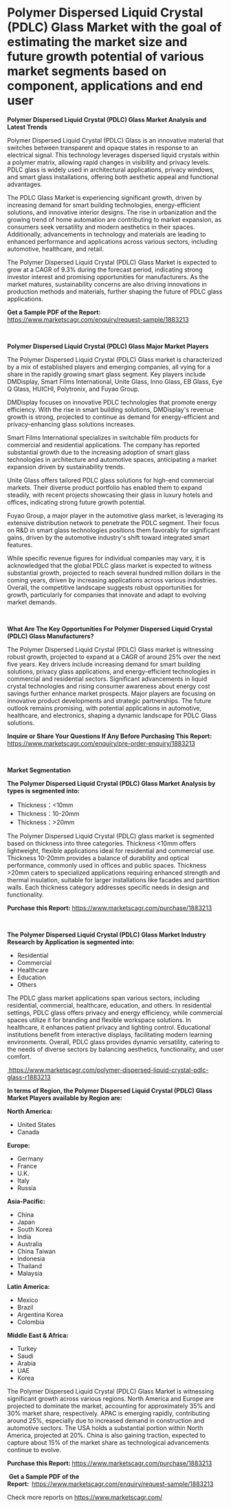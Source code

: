 <p><h1>Polymer Dispersed Liquid Crystal (PDLC) Glass Market with the goal of estimating the market size and future growth potential of various market segments based on component, applications and end user</h1></p><p><strong>Polymer Dispersed Liquid Crystal (PDLC) Glass Market Analysis and Latest Trends</strong></p>
<p><p>Polymer Dispersed Liquid Crystal (PDLC) Glass is an innovative material that switches between transparent and opaque states in response to an electrical signal. This technology leverages dispersed liquid crystals within a polymer matrix, allowing rapid changes in visibility and privacy levels. PDLC glass is widely used in architectural applications, privacy windows, and smart glass installations, offering both aesthetic appeal and functional advantages.</p><p>The PDLC Glass Market is experiencing significant growth, driven by increasing demand for smart building technologies, energy-efficient solutions, and innovative interior designs. The rise in urbanization and the growing trend of home automation are contributing to market expansion, as consumers seek versatility and modern aesthetics in their spaces. Additionally, advancements in technology and materials are leading to enhanced performance and applications across various sectors, including automotive, healthcare, and retail.</p><p>The Polymer Dispersed Liquid Crystal (PDLC) Glass Market is expected to grow at a CAGR of 9.3% during the forecast period, indicating strong investor interest and promising opportunities for manufacturers. As the market matures, sustainability concerns are also driving innovations in production methods and materials, further shaping the future of PDLC glass applications.</p></p>
<p><strong>Get a Sample PDF of the Report:&nbsp;</strong> <a href="https://www.marketscagr.com/enquiry/request-sample/1883213?utm_campaign=3215&utm_medium=2&utm_source=Github&utm_content=ia&utm_term=03042025&utm_id=polymer-dispersed-liquid-crystal-pdlc-glass">https://www.marketscagr.com/enquiry/request-sample/1883213</a></p>
<p>&nbsp;</p>
<p><strong>Polymer Dispersed Liquid Crystal (PDLC) Glass Major Market Players</strong></p>
<p><p>The Polymer Dispersed Liquid Crystal (PDLC) Glass market is characterized by a mix of established players and emerging companies, all vying for a share in the rapidly growing smart glass segment. Key players include DMDisplay, Smart Films International, Unite Glass, Inno Glass, EB Glass, Eye Q Glass, HUICHI, Polytronix, and Fuyao Group.</p><p>DMDisplay focuses on innovative PDLC technologies that promote energy efficiency. With the rise in smart building solutions, DMDisplay's revenue growth is strong, projected to continue as demand for energy-efficient and privacy-enhancing glass solutions increases.</p><p>Smart Films International specializes in switchable film products for commercial and residential applications. The company has reported substantial growth due to the increasing adoption of smart glass technologies in architecture and automotive spaces, anticipating a market expansion driven by sustainability trends.</p><p>Unite Glass offers tailored PDLC glass solutions for high-end commercial markets. Their diverse product portfolio has enabled them to expand steadily, with recent projects showcasing their glass in luxury hotels and offices, indicating strong future growth potential.</p><p>Fuyao Group, a major player in the automotive glass market, is leveraging its extensive distribution network to penetrate the PDLC segment. Their focus on R&D in smart glass technologies positions them favorably for significant gains, driven by the automotive industry's shift toward integrated smart features.</p><p>While specific revenue figures for individual companies may vary, it is acknowledged that the global PDLC glass market is expected to witness substantial growth, projected to reach several hundred million dollars in the coming years, driven by increasing applications across various industries. Overall, the competitive landscape suggests robust opportunities for growth, particularly for companies that innovate and adapt to evolving market demands.</p></p>
<p>&nbsp;</p>
<p><strong>What Are The Key Opportunities For Polymer Dispersed Liquid Crystal (PDLC) Glass Manufacturers?</strong></p>
<p><p>The Polymer Dispersed Liquid Crystal (PDLC) Glass market is witnessing robust growth, projected to expand at a CAGR of around 25% over the next five years. Key drivers include increasing demand for smart building solutions, privacy glass applications, and energy-efficient technologies in commercial and residential sectors. Significant advancements in liquid crystal technologies and rising consumer awareness about energy cost savings further enhance market prospects. Major players are focusing on innovative product developments and strategic partnerships. The future outlook remains promising, with potential applications in automotive, healthcare, and electronics, shaping a dynamic landscape for PDLC Glass solutions.</p></p>
<p><strong>Inquire or Share Your Questions If Any Before Purchasing This Report:</strong> <a href="https://www.marketscagr.com/enquiry/pre-order-enquiry/1883213?utm_campaign=3215&utm_medium=2&utm_source=Github&utm_content=ia&utm_term=03042025&utm_id=polymer-dispersed-liquid-crystal-pdlc-glass">https://www.marketscagr.com/enquiry/pre-order-enquiry/1883213</a></p>
<p>&nbsp;</p>
<p><strong>Market Segmentation</strong></p>
<p><strong>The Polymer Dispersed Liquid Crystal (PDLC) Glass Market Analysis by types is segmented into:</strong></p>
<p><ul><li>Thickness：<10mm</li><li>Thickness：10-20mm</li><li>Thickness：>20mm</li></ul></p>
<p><p>The Polymer Dispersed Liquid Crystal (PDLC) glass market is segmented based on thickness into three categories. Thickness <10mm offers lightweight, flexible applications ideal for residential and commercial use. Thickness 10-20mm provides a balance of durability and optical performance, commonly used in offices and public spaces. Thickness >20mm caters to specialized applications requiring enhanced strength and thermal insulation, suitable for larger installations like facades and partition walls. Each thickness category addresses specific needs in design and functionality.</p></p>
<p><strong>Purchase this Report:&nbsp;</strong><a href="https://www.marketscagr.com/purchase/1883213?utm_campaign=3215&utm_medium=2&utm_source=Github&utm_content=ia&utm_term=03042025&utm_id=polymer-dispersed-liquid-crystal-pdlc-glass">https://www.marketscagr.com/purchase/1883213</a></p>
<p>&nbsp;</p>
<p><strong>The Polymer Dispersed Liquid Crystal (PDLC) Glass Market Industry Research by Application is segmented into:</strong></p>
<p><ul><li>Residential</li><li>Commercial</li><li>Healthcare</li><li>Education</li><li>Others</li></ul></p>
<p><p>The PDLC glass market applications span various sectors, including residential, commercial, healthcare, education, and others. In residential settings, PDLC glass offers privacy and energy efficiency, while commercial spaces utilize it for branding and flexible workspace solutions. In healthcare, it enhances patient privacy and lighting control. Educational institutions benefit from interactive displays, facilitating modern learning environments. Overall, PDLC glass provides dynamic versatility, catering to the needs of diverse sectors by balancing aesthetics, functionality, and user comfort.</p></p>
<p><a href="https://www.marketscagr.com/polymer-dispersed-liquid-crystal-pdlc-glass-r1883213?utm_campaign=3215&utm_medium=2&utm_source=Github&utm_content=ia&utm_term=03042025&utm_id=polymer-dispersed-liquid-crystal-pdlc-glass">&nbsp;https://www.marketscagr.com/polymer-dispersed-liquid-crystal-pdlc-glass-r1883213</a></p>
<p><strong>In terms of Region, the Polymer Dispersed Liquid Crystal (PDLC) Glass Market Players available by Region are:</strong></p>
<p>
    <p> <strong> North America: </strong>
        <ul>
            <li>United States</li>
            <li>Canada</li>
        </ul>
        </p> 
    <p> <strong> Europe: </strong>
        <ul>
            <li>Germany</li>
            <li>France</li>
            <li>U.K.</li>
            <li>Italy</li>
            <li>Russia</li>
        </ul>
        </p> 
    <p> <strong> Asia-Pacific: </strong>
        <ul>
            <li>China</li>
            <li>Japan</li>
            <li>South Korea</li>
            <li>India</li>
            <li>Australia</li>
            <li>China Taiwan</li>
            <li>Indonesia</li>
            <li>Thailand</li>
            <li>Malaysia</li>
        </ul>
        </p> 
    <p> <strong> Latin America: </strong>
        <ul>
            <li>Mexico</li>
            <li>Brazil</li>
            <li>Argentina Korea</li>
            <li>Colombia</li>
        </ul>
        </p> 
    <p> <strong> Middle East & Africa: </strong>
        <ul>
            <li>Turkey</li>
            <li>Saudi</li>
            <li>Arabia</li>
            <li>UAE</li>
            <li>Korea</li>
        </ul>
    </p>
    </p>
<p><p>The Polymer Dispersed Liquid Crystal (PDLC) Glass Market is witnessing significant growth across various regions. North America and Europe are projected to dominate the market, accounting for approximately 35% and 30% market share, respectively. APAC is emerging rapidly, contributing around 25%, especially due to increased demand in construction and automotive sectors. The USA holds a substantial portion within North America, projected at 20%. China is also gaining traction, expected to capture about 15% of the market share as technological advancements continue to evolve.</p></p>
<p><strong>Purchase this Report: </strong><a href="https://www.marketscagr.com/purchase/1883213?utm_campaign=3215&utm_medium=2&utm_source=Github&utm_content=ia&utm_term=03042025&utm_id=polymer-dispersed-liquid-crystal-pdlc-glass">https://www.marketscagr.com/purchase/1883213</a></p>
<p>&nbsp;<strong>Get a Sample PDF of the Report:&nbsp;&nbsp;</strong><a href="https://www.marketscagr.com/enquiry/request-sample/1883213?utm_campaign=3215&utm_medium=2&utm_source=Github&utm_content=ia&utm_term=03042025&utm_id=polymer-dispersed-liquid-crystal-pdlc-glass">https://www.marketscagr.com/enquiry/request-sample/1883213</a></p>
<p><strong></strong></p>
<p>Check more reports on <a href="https://www.marketscagr.com/?utm_campaign=3215&utm_medium=2&utm_source=Github&utm_content=ia&utm_term=03042025&utm_id=polymer-dispersed-liquid-crystal-pdlc-glass">https://www.marketscagr.com/</a></p>